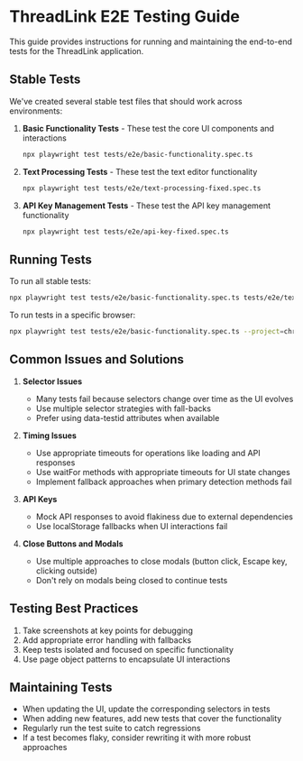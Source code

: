 # ThreadLink E2E Testing Guide

This guide provides instructions for running and maintaining the end-to-end tests for the ThreadLink application.

## Stable Tests

We've created several stable test files that should work across environments:

1. **Basic Functionality Tests** - These test the core UI components and interactions
   ```bash
   npx playwright test tests/e2e/basic-functionality.spec.ts
   ```

2. **Text Processing Tests** - These test the text editor functionality
   ```bash
   npx playwright test tests/e2e/text-processing-fixed.spec.ts
   ```

3. **API Key Management Tests** - These test the API key management functionality
   ```bash
   npx playwright test tests/e2e/api-key-fixed.spec.ts
   ```

## Running Tests

To run all stable tests:

```bash
npx playwright test tests/e2e/basic-functionality.spec.ts tests/e2e/text-processing-fixed.spec.ts tests/e2e/api-key-fixed.spec.ts
```

To run tests in a specific browser:

```bash
npx playwright test tests/e2e/basic-functionality.spec.ts --project=chromium
```

## Common Issues and Solutions

1. **Selector Issues**
   - Many tests fail because selectors change over time as the UI evolves
   - Use multiple selector strategies with fall-backs
   - Prefer using data-testid attributes when available

2. **Timing Issues**
   - Use appropriate timeouts for operations like loading and API responses
   - Use waitFor methods with appropriate timeouts for UI state changes
   - Implement fallback approaches when primary detection methods fail

3. **API Keys**
   - Mock API responses to avoid flakiness due to external dependencies
   - Use localStorage fallbacks when UI interactions fail

4. **Close Buttons and Modals**
   - Use multiple approaches to close modals (button click, Escape key, clicking outside)
   - Don't rely on modals being closed to continue tests

## Testing Best Practices

1. Take screenshots at key points for debugging
2. Add appropriate error handling with fallbacks
3. Keep tests isolated and focused on specific functionality
4. Use page object patterns to encapsulate UI interactions

## Maintaining Tests

- When updating the UI, update the corresponding selectors in tests
- When adding new features, add new tests that cover the functionality
- Regularly run the test suite to catch regressions
- If a test becomes flaky, consider rewriting it with more robust approaches
